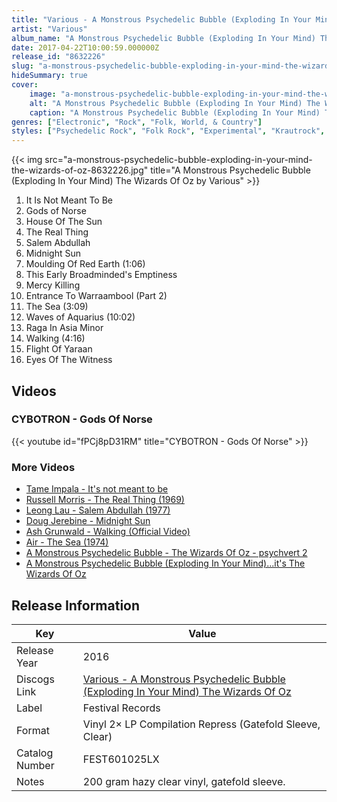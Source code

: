 ```yaml
---
title: "Various - A Monstrous Psychedelic Bubble (Exploding In Your Mind) The Wizards Of Oz"
artist: "Various"
album_name: "A Monstrous Psychedelic Bubble (Exploding In Your Mind) The Wizards Of Oz"
date: 2017-04-22T10:00:59.000000Z
release_id: "8632226"
slug: "a-monstrous-psychedelic-bubble-exploding-in-your-mind-the-wizards-of-oz-8632226"
hideSummary: true
cover:
    image: "a-monstrous-psychedelic-bubble-exploding-in-your-mind-the-wizards-of-oz-8632226.jpg"
    alt: "A Monstrous Psychedelic Bubble (Exploding In Your Mind) The Wizards Of Oz by Various"
    caption: "A Monstrous Psychedelic Bubble (Exploding In Your Mind) The Wizards Of Oz by Various"
genres: ["Electronic", "Rock", "Folk, World, & Country"]
styles: ["Psychedelic Rock", "Folk Rock", "Experimental", "Krautrock", "Abstract"]
---
```


{{< img src="a-monstrous-psychedelic-bubble-exploding-in-your-mind-the-wizards-of-oz-8632226.jpg" title="A Monstrous Psychedelic Bubble (Exploding In Your Mind) The Wizards Of Oz by Various" >}}

<!-- section break -->

1. It Is Not Meant To Be
2. Gods of Norse
3. House Of The Sun
4. The Real Thing
5. Salem Abdullah
6. Midnight Sun
7. Moulding Of Red Earth (1:06)
8. This Early Broadminded's Emptiness
9. Mercy Killing
10. Entrance To Warraambool (Part 2)
11. The Sea (3:09)
12. Waves of Aquarius (10:02)
13. Raga In Asia Minor
14. Walking (4:16)
15. Flight Of Yaraan
16. Eyes Of The Witness

<!-- section break -->




## Videos
### CYBOTRON - Gods Of Norse
{{< youtube id="fPCj8pD31RM" title="CYBOTRON - Gods Of Norse" >}}<br>

### More Videos

- [Tame Impala - It's not meant to be](https://www.youtube.com/watch?v=KeZt5IGJ1T8)
- [Russell Morris - The Real Thing (1969)](https://www.youtube.com/watch?v=M_1R3aUFL0g)
- [Leong Lau - Salem Abdullah (1977)](https://www.youtube.com/watch?v=UD1NFfxrtCc)
- [Doug Jerebine - Midnight Sun](https://www.youtube.com/watch?v=07oBUV8hY7U)
- [Ash Grunwald - Walking (Official Video)](https://www.youtube.com/watch?v=dovf9HCgYAs)
- [Air - The Sea (1974)](https://www.youtube.com/watch?v=-YHraJa5Qjk)
- [A Monstrous Psychedelic Bubble - The Wizards Of Oz - psychvert 2](https://www.youtube.com/watch?v=xLN0gUVG9lA)
- [A Monstrous Psychedelic Bubble (Exploding In Your Mind)...it's The Wizards Of Oz](https://www.youtube.com/watch?v=1_QkVmGHxfs)


## Release Information
|  Key           | Value                                                |
| ---------------| ---------------------------------------------------- |
| Release Year   | 2016                                   |
| Discogs Link   | [Various - A Monstrous Psychedelic Bubble (Exploding In Your Mind) The Wizards Of Oz](https://www.discogs.com/release/8632226-Various-Compiled-By-The-Amorphous-Androgynous-A-Monstrous-Psychedelic-Bubble-Exploding-In-Your-Mind-) |
| Label          | Festival Records |
| Format         | Vinyl 2× LP Compilation Repress (Gatefold Sleeve, Clear) |
| Catalog Number | FEST601025LX |
| Notes | 200 gram hazy clear vinyl, gatefold sleeve. |